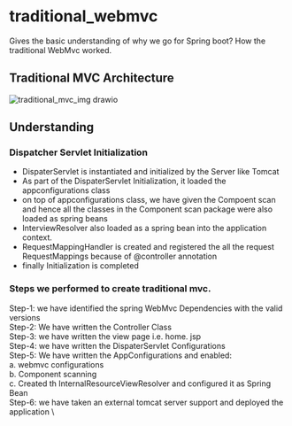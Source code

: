 # traditional_webmvc
Gives the basic understanding of why we go for Spring boot? How the traditional WebMvc worked.

## Traditional MVC Architecture
![traditional_mvc_img drawio](https://github.com/riddhishah2811/traditional_webmvc/assets/59967480/f3e12322-fcfe-4aab-b595-c51022e099cd)

## Understanding
### Dispatcher Servlet Initialization
* DispaterServlet is instantiated and initialized by the Server like Tomcat
* As part of the DispaterServlet Initialization, it loaded the appconfigurations class
* on top of appconfigurations class, we have given the Compoent scan and hence all the classes in the Component scan package were also loaded as spring beans
* InterviewResolver also loaded as a spring bean into the application context.
* RequestMappingHandler is created and registered the all the request RequestMappings because of @controller annotation
* finally Initialization is completed

### Steps we performed to create traditional mvc.
Step-1: we have identified the spring WebMvc Dependencies with the valid versions \
Step-2: We have written the Controller Class \
Step-3: we have written the view page i.e. home. jsp \
Step-4: we have written the DispaterServlet Configurations \
Step-5: We have written the AppConfigurations and enabled: \
a. webmvc configurations \
b. Component scanning \
c. Created th InternalResourceViewResolver and configured it as Spring Bean \
Step-6: we have taken an external tomcat server support and deployed the application \


